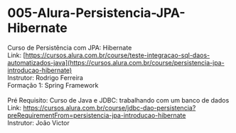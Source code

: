 # 005-Alura-Persistencia-JPA-Hibernate
Curso de Persistência com JPA: Hibernate <br/>
Link: [https://cursos.alura.com.br/course/teste-integracao-sql-daos-automatizados-java](https://cursos.alura.com.br/course/persistencia-jpa-introducao-hibernate) <br/>
Instrutor: Rodrigo Ferreira <br/>
Formação 1: Spring Framework <br/>
 <br/>
Pré Requisito: 
Curso de Java e JDBC: trabalhando com um banco de dados <br/>
Link: https://cursos.alura.com.br/course/jdbc-dao-persistencia?preRequirementFrom=persistencia-jpa-introducao-hibernate <br/>
Instrutor: João Victor <br/>
